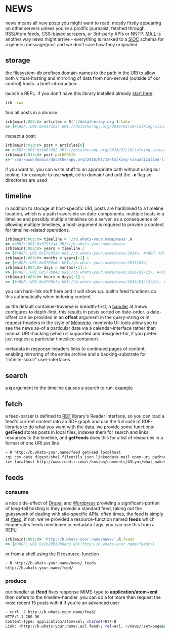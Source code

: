 # NEWS

news means all new posts you might want to read, mostly firstly appearing on other servers unless you're a prolific journalist, fetched through RSS/Atom feeds, CSS-based scrapers, or 3rd-party APIs or NNTP. [MAIL](../mail/HOWTO) is another way news might arrive - everything is marked to a [SIOC](http://sioc-project.org/) schema for a generic message/post and we don't care how they originated.

## storage

the filesystem-db prefixes domain-names to the path in the URI to allow both virtual-hosting and mirroring of data from non-served (outside of our control) hosts. a brief introduction:

launch a REPL. if you don't have this library installed already [start here](../..)

``` sh
irb -rww
```

find all posts in a domain:

``` ruby
irb(main):007:0> articles = R('//datatherapy.org').take
=> [#<RDF::URI:0x547a25c URI://datatherapy.org/2016/01/18/talking-visualization-literacy-at-rdfviz.n3>, #<RDF::URI:0x5479212 URI://datatherapy.org/2015/07/23/architectures-for-data-use.n3>, #<RDF::URI:0x547905a URI://datatherapy.org/2015/07/21/telling-stories-with-data-presentation.n3>]
```

inspect a post:

``` ruby
irb(main):010:0> post = articles[0]
=> #<RDF::URI:0x546f302 URI://datatherapy.org/2016/01/18/talking-visualization-literacy-at-rdfviz.n3>
irb(main):012:0> post.pathPOSIX
=> "/var/www/domain/datatherapy.org/2016/01/18/talking-visualization-literacy-at-rdfviz.n3"
```

if you want to, you can write stuff to an appropriate path without using our tooling. for example to use **wget**, cd to domain/ and add the **-x** flag so directories are used

## timeline

in addition to storage at host-specific URI, posts are hardlinked to a timeline location, which is a path traversible on date-components. multiple hosts in a timeline and possibly multiple timelines on a server. as a consequence of allowing multiple timelines, a host-argument is required to provide a context for timeline-related operations.

``` ruby
irb(main):001:0> timeline = '//b.whats-your.name/news'.R
=> #<RDF::URI:0x57932a4 URI://b.whats-your.name/news>
irb(main):002:0> years = timeline.c
=> [#<RDF::URI:0x578353e URI://b.whats-your.name/news/2014>, #<RDF::URI:0x578343a URI://b.whats-your.name/news/2015>, #<RDF::URI:0x5783318 URI://b.whats-your.name/news/2016>]
irb(main):003:0> months = years[-1].c
=> [#<RDF::URI:0x5780e6a URI://b.whats-your.name/news/2016/01>]
irb(main):004:0> days = months[-1].c
=> [#<RDF::URI:0x577bd48 URI://b.whats-your.name/news/2016/01/21>, #<RDF::URI:0x577bbb8 URI://b.whats-your.name/news/2016/01/22>]
irb(main):005:0> hours = days[-1].c
=> [#<RDF::URI:0x5768efa URI://b.whats-your.name/news/2016/01/13/21>, #<RDF::URI:0x5768c84 URI://b.whats-your.name/news/2016/01/13/22>]

```

you can hard-link stuff here and it will show up. builtin feed functions do this automatically when indexing content.

as the default container-traverse is breadth-first, a [handler](../../ruby/message.news.rb.html) at /news configures to depth-first. this results in posts sorted on date-order. a date-offset can be provided in an **offset** argument in the query-string or in request-headers in the style of [Memento](http://mementoweb.org/about/). memento UI-tools allow you to see the news as-of a particular date via a calendar-interface rather than manual URL-hacking (which is supported and designed-for, if you prefer. just request a particular timeslice-container)


metadata in response-headers links to continued pages of content, enabling mirroring of the entire archive and a backing-substrate for "infinite-scroll" user-interfaces

## search

a **q** argument to the timeline causes a search to run. [example](http://b.whats-your.name/news/?q=cambridge)

## fetch

a feed-parser is defined to [RDF](http://ruby-rdf.github.io/) library's Reader interface, so you can load a feed's current content into an RDF graph and use the full suite of RDF-libraries to do what you want with the data. we provide some functions: **getFeed** stores posts in local files, indexes them for search and links resources to the timeline, and **getFeeds** does this for a list of resources in a format of one URI per line

``` sh
~ R http://b.whats-your.name/feed getFeed localhost
cgi csv date digest/sha1 fileutils json linkeddata mail open-uri pathname rack shellwords 
ix+ localhost http://www.reddit.com/r/boston/comments/43cyni/what_makes_you_uniquely_bostonian/
```

## feeds

### consume

a nice side-effect of [Drupal](https://www.drupal.org/) and [Wordpress](https://wordpress.org/) providing a significant-portion of long-tail hosting is they provide a standard feed, taking out the guesswork of dealing with site-specific APIs. often times, the feed is simply at [/feed](http://b.whats-your.name/feed). if not, we've provided a resource-function named **feeds** which enumerates feeds mentioned in metadata-tags. you can use this from a REPL:

``` ruby
irb(main):001:0> 'http://b.whats-your.name/news/'.R.feeds
=> [#<RDF::URI:0x2b29b39b8ec8 URI:http://b.whats-your.name/feed/>]
```

or from a shell using the [R](../../ruby/R.html) resource-function

``` sh
~ R http://b.whats-your.name/news/ feeds
http://b.whats-your.name/feed/
```

### produce

our handler at **/feed** fixes response MIME-type to **application/atom+xml** then defers to the timeline-handler. you can do a lot more than request the most recent 15 posts with it if you're an advanced user

``` sh
~ curl -I http://b.whats-your.name/feed/
HTTP/1.1 200 OK
Content-Type: application/atom+xml; charset=UTF-8
Link: <http://b.whats-your.name/.acl.feed>; rel=acl, </news/?set=page&c=20&desc&offset=//b.whats-your.name/news/2016/01/30/04/00:49.reddit.roxbury.43cjke.orchestra_in_the_hood_crowd_funding.n3>; rel=next
```